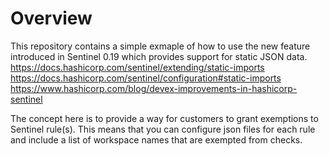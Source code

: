 # Overview

This repository contains a simple exmaple of how to use the new feature introduced in Sentinel 0.19 which provides support for static JSON data.
https://docs.hashicorp.com/sentinel/extending/static-imports
https://docs.hashicorp.com/sentinel/configuration#static-imports
https://www.hashicorp.com/blog/devex-improvements-in-hashicorp-sentinel

The concept here is to provide a way for customers to grant exemptions to Sentinel rule(s).  This means that you can configure json files for each rule and include a list of workspace names that are exempted from checks.